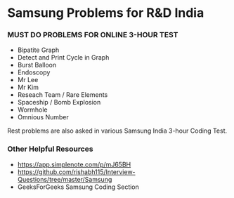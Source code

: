 # Samsung Problems for R&D India

### MUST DO PROBLEMS FOR ONLINE 3-HOUR TEST
* Bipatite Graph
* Detect and Print Cycle in Graph
* Burst Balloon
* Endoscopy
* Mr Lee
* Mr Kim
* Reseach Team / Rare Elements
* Spaceship / Bomb Explosion
* Wormhole
* Omnious Number

Rest problems are also asked in various Samsung India 3-hour Coding Test.

### Other Helpful Resources
* <https://app.simplenote.com/p/mJ65BH>
* <https://github.com/rishabh115/Interview-Questions/tree/master/Samsung>
* GeeksForGeeks Samsung Coding Section
